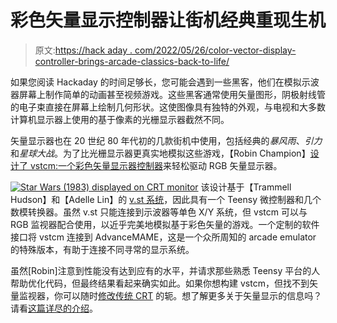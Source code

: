 # 彩色矢量显示控制器让街机经典重现生机

> 原文:[https://hack aday . com/2022/05/26/color-vector-display-controller-brings-arcade-classics-back-to-life/](https://hackaday.com/2022/05/26/color-vector-display-controller-brings-arcade-classics-back-to-life/)

如果您阅读 Hackaday 的时间足够长，您可能会遇到一些黑客，他们在模拟示波器屏幕上制作简单的动画甚至视频游戏。这些黑客通常使用矢量图形，阴极射线管的电子束直接在屏幕上绘制几何形状。这使图像具有独特的外观，与电视和大多数计算机显示器上使用的基于像素的光栅显示器截然不同。

矢量显示器也在 20 世纪 80 年代初的几款街机中使用，包括经典的*暴风雨*、*引力*和*星球大战*。为了比光栅显示器更真实地模拟这些游戏，【Robin Champion】[设计了 vstcm:一个彩色矢量显示器控制器](https://github.com/english1234/vstcm)来轻松驱动 RGB 矢量显示器。

[![Star Wars (1983) displayed on CRT monitor](../Images/ef016dabc8ceead588545fc62819d1c7.png)](https://hackaday.com/wp-content/uploads/2022/05/VSTCM-playing-Star-Wars.jpg) 该设计基于【Trammell Hudson】和【Adelle Lin】的 [v.st 系统](https://hackaday.com/2015/12/29/32c3-vector-video-games/)，因此具有一个 Teensy 微控制器和几个数模转换器。虽然 v.st 只能连接到示波器等单色 X/Y 系统，但 vstcm 可以与 RGB 监视器配合使用，以近乎完美地模拟基于彩色矢量的游戏。一个定制的软件接口将 vstcm 连接到 AdvanceMAME，这是一个众所周知的 arcade emulator 的特殊版本，有助于连接不同寻常的显示系统。

虽然[Robin]注意到性能没有达到应有的水平，并请求那些熟悉 Teensy 平台的人帮助优化代码，但最终结果看起来确实如此。如果你想构建 vstcm，但找不到矢量监视器，你可以随时[修改传统 CRT](https://hackaday.com/2014/09/18/building-a-vector-monitor-controller/) 的轭。想了解更多关于矢量显示的信息吗？请看[这篇详尽的介绍](https://hackaday.com/2012/12/05/vector-thingy/)。